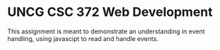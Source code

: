 <h1>
  UNCG CSC 372 Web Development
</h1>
<div>
  <p>
    This assignment is meant to demonstrate an understanding in event handling, using javascipt to read and handle events. 
  </p>
</div>
